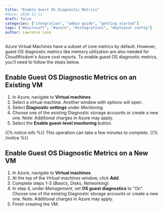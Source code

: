 ```yaml
---
title: "Enable Guest OS Diagnostic Metrics"
#date: 2018-12-11
draft: false
categories: ["integration", "admin guide", "getting started"]
tags: ["#microsoft", "#azure", "#integrations", "#optional config"]
author: Lawrence Lane
---
```


Azure Virtual Machines have a subset of core metrics by default. However, guest OS diagnostic metrics like memory utilization are also needed for CloudWisdom's Azure cost reports. To enable guest OS diagnostic metrics, you’ll need to follow the steps below.

## Enable Guest OS Diagnostic Metrics on an Existing VM
1. In Azure, navigate to **Virtual machines**.
2. Select a virtual machine. Another window with options will open.
3. Select **Diagnostic settings** under *Monitoring*.
4. Choose one of the existing Diagnostic storage accounts or create a new one. Note: Additional charges in Azure may apply.
5. Select the **Enable guest-level monitoring** button.


{{% notice info %}}
This operation can take a few minutes to complete.
{{% /notice %}}

## Enable Guest OS Diagnostic Metrics on a New VM
1. In Azure, navigate to **Virtual machines**.
2. At the top of the _Virtual machines_ window, click **Add**.
3. Complete steps 1-3 (*Basics*, *Disks*, *Networking*)
4. In step 4, under _Management_, set **OS guest diagnostics** to "On". Choose one of the existing Diagnostic storage accounts or create a new one. Note: Additional charges in Azure may apply.
5. Finish creating the VM.
